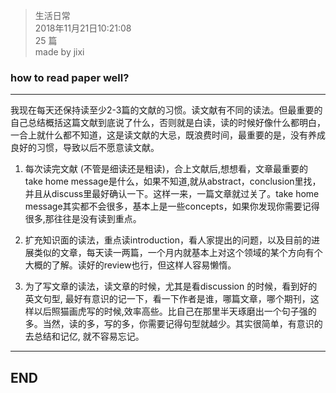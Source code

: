 > 生活日常  
> 2018年11月21日10:21:08         
> 25 篇  
>made by jixi

### how to read paper well?

----------
我现在每天还保持读至少2-3篇的文献的习惯。读文献有不同的读法。但最重要的自己总结概括这篇文献到底说了什么，否则就是白读，读的时候好像什么都明白，一合上就什么都不知道，这是读文献的大忌，既浪费时间，最重要的是，没有养成良好的习惯，导致以后不愿意读文献。  

1. 每次读完文献 (不管是细读还是粗读)，合上文献后,想想看，文章最重要的take home message是什么，如果不知道,就从abstract，conclusion里找，并且从discuss里最好确认一下。这样一来，一篇文章就过关了。take home message其实都不会很多，基本上是一些concepts，如果你发现你需要记得很多,那往往是没有读到重点。  


2. 扩充知识面的读法，重点读introduction，看人家提出的问题，以及目前的进展类似的文章，每天读一两篇，一个月内就基本上对这个领域的某个方向有个大概的了解。读好的review也行，但这样人容易懒惰。


3. 为了写文章的读法，读文章的时候，尤其是看discussion 的时候，看到好的英文句型, 最好有意识的记一下，看一下作者是谁，哪篇文章，哪个期刊，这样以后照猫画虎写的时候,效率高些。比自己在那里半天琢磨出一个句子强的多。当然，读的多，写的多，你需要记得句型就越少。其实很简单，有意识的去总结和记亿, 就不容易忘记。






----------
## END

